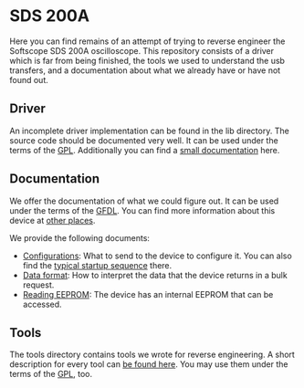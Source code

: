 # SDS 200A

Here you can find remains of an attempt of trying to reverse engineer the Softscope SDS 200A oscilloscope. This repository consists of a driver which is far from being finished, the tools we used to understand the usb transfers, and a documentation about what we already have or have not found out.

## Driver

An incomplete driver implementation can be found in the lib directory. The source code should be documented very well. It can be used under the terms of the [GPL](https://www.gnu.org/copyleft/gpl.html). Additionally you can find a [small documentation](lib/readme.md) here.

## Documentation

We offer the documentation of what we could figure out. It can be used under the terms of the [GFDL](http://www.gnu.org/copyleft/fdl.html). You can find more information about this device at [other places](resources.md).

We provide the following documents:

* [Configurations](configurations.md): What to send to the device to configure it. You can also find the [typical startup sequence](configurations.md#typical-startup-sequence) there.
* [Data format](dataformat.md): How to interpret the data that the device returns in a bulk request.
* [Reading EEPROM](devicedata.md): The device has an internal EEPROM that can be accessed.

## Tools

The tools directory contains tools we wrote for reverse engineering. A short description for every tool can [be found here](tools/readme.md). You may use them under the terms of the [GPL](https://www.gnu.org/copyleft/gpl.html), too.

